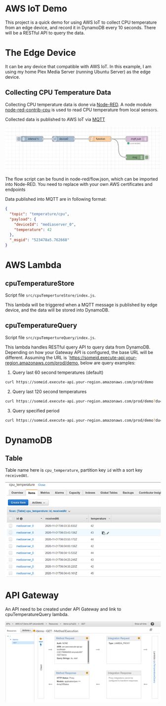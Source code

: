 # AWS IoT Demo

This project is a quick demo for using AWS IoT to collect CPU temperature from an edge device, and record it in DynamoDB every 10 seconds. There will be a RESTful API to query the data.

# The Edge Device

It can be any device that compatible with AWS IoT. In this example, I am using my home Plex Media Server (running Ubuntu Server) as the edge device.

## Collecting CPU Temperature Data

Collecting CPU temperature data is done via [Node-RED](https://nodered.org/). A node module [node-red-contrib-cpu](https://flows.nodered.org/node/node-red-contrib-cpu) is used to read CPU temperature from local sensors.

Collected data is published to AWS IoT via [MQTT](https://mqtt.org/)

![Flow](images/flow.png)

The flow script can be found in node-red/flow.json, which can be imported into Node-RED. You need to replace with your own AWS certificates and endpoints

Data published into MQTT are in following format:

```json
{
  "topic": "temperature/cpu",
  "payload": {
    "deviceId": "mediaserver_0",
    "temperature": 42
  },
  "_msgid": "523478a5.762668"
}
```

# AWS Lambda
## cpuTemperatureStore

Script file `src/cpuTempertureStore/index.js`. 

This lambda will be triggered when a MQTT message is published by edge device, and the data will be stored into DynamoDB.

## cpuTemperatureQuery

Script file `src/cpuTempertureQuery/index.js`. 

This lambda handles RESTful query API to query data from DynamoDB. Depending on how your Gateway API is configured, the base URL will be different. Assuming the URL is `https://someid.execute-api.your-region.amazonaws.com/prod/demo, below are query examples:

1. Query last 60 second temperatures (default)
```bash
curl https://someid.execute-api.your-region.amazonaws.com/prod/demo
```

2. Query last 120 second temperatures

```bash
curl https://someid.execute-api.your-region.amazonaws.com/prod/demo?du=120
```

3. Query specified period

```bash
curl https://someid.execute-api.your-region.amazonaws.com/prod/demo?du=120&start=2020-11-01T10:30:33Z
```

# DynamoDB

## Table

Table name here is  `cpu_temperature`, partition key `id` with a sort key `receivedAt`.

![Table](images/table.png)

# API Gateway

An API need to be created under API Gateway and link to cpuTemperatureQuery lambda.

![API](images/api.png)